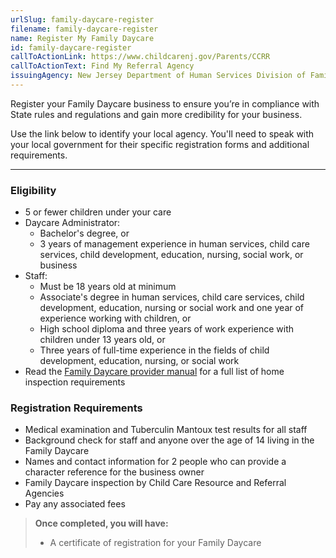 ```yaml
---
urlSlug: family-daycare-register
filename: family-daycare-register
name: Register My Family Daycare
id: family-daycare-register
callToActionLink: https://www.childcarenj.gov/Parents/CCRR
callToActionText: Find My Referral Agency
issuingAgency: New Jersey Department of Human Services Division of Family Development
---
```

Register your Family Daycare business to ensure you’re in compliance with State rules and regulations and gain more credibility for your business. 

Use the link below to identify your local agency. You'll need to speak with your local government for their specific registration forms and additional requirements.  

---
### Eligibility
- 5 or fewer children under your care 
- Daycare Administrator:  
  - Bachelor's degree, or 
  - 3 years of management experience in human services, child care services, child development, education, nursing, social work, or business
- Staff:
  - Must be 18 years old at minimum  
  - Associate's degree in human services, child care services, child development, education, nursing or social work and one year of experience working with children, or 
  - High school diploma and three years of work experience with children under 13 years old, or 
  - Three years of full-time experience in the fields of child development, education, nursing, or social work 
- Read the [Family Daycare provider manual](https://www.nj.gov/dcf/providers/licensing/laws/FCCmanual.pdf) for a full list of home inspection requirements

### Registration Requirements
- Medical examination and Tuberculin Mantoux test results for all staff
- Background check for staff and anyone over the age of 14 living in the Family Daycare 
- Names and contact information for 2 people who can provide a character reference for the business owner
- Family Daycare inspection by Child Care Resource and Referral Agencies 
- Pay any associated fees

>**Once completed, you will have:**
>- A certificate of registration for your Family Daycare